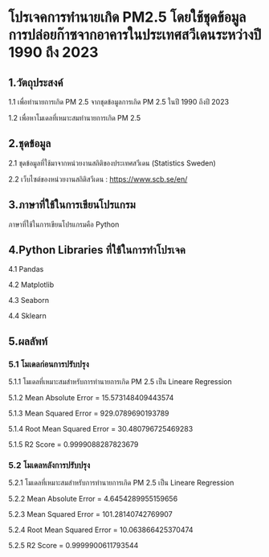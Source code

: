# **โปรเจคการทำนายเกิด PM2.5 โดยใช้ชุดข้อมูลการปล่อยก๊าซจากอาคารในประเทศสวีเดนระหว่างปี 1990 ถึง 2023**

## 1.วัตถุประสงค์ 

 1.1 เพื่อทำนายการเกิด PM 2.5 จากชุดข้อมูลการเกิด PM 2.5 ในปี 1990 ถึงปี 2023
 
 1.2 เพื่อหาโมเดลที่เหมาะสมทำนายการเกิด PM 2.5

## 2.ชุดข้อมูล

 2.1 ชุดข้อมูลที่ใช้มาจากหน่วยงานสถิติของประเทศสวีเดน (Statistics Sweden) 
 
 2.2 เว็บไซต์ของหน่วยงานสถิติสวีเดน : https://www.scb.se/en/

## 3.ภาษาที่ใช้ในการเขียนโปรแกรม

 ภาษาที่ใช้ในการเขียนโปรแกรมคือ Python

## 4.Python Libraries ที่ใช้ในการทำโปรเจค

 4.1 Pandas
 
 4.2 Matplotlib
 
 4.3 Seaborn
 
 4.4 Sklearn

 ## 5.ผลลัพท์
 ### 5.1 โมเดลก่อนการปรับปรุง
 
   5.1.1 โมเดลที่เหมาะสมสำหรับการทำนายการเกิด PM 2.5 เป็น Lineare Regression
   
   5.1.2 Mean Absolute Error = 15.573148409443574
   
   5.1.3 Mean Squared Error = 929.0789690193789
   
   5.1.4 Root Mean Squared Error = 30.480796725469283
   
   5.1.5 R2 Score = 0.9999088287823679
   
 ### 5.2 โมเดลหลังการปรับปรุง
 
   5.2.1 โมเดลที่เหมาะสมสำหรับการทำนายการเกิด PM 2.5 เป็น Lineare Regression
   
   5.2.2 Mean Absolute Error = 4.6454289955159656
   
   5.2.3 Mean Squared Error = 101.28140742769907
   
   5.2.4 Root Mean Squared Error = 10.063866425370474
   
   5.2.5 R2 Score = 0.9999900611793544
   
